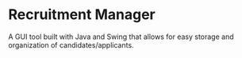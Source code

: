 # Recruitment Manager

A GUI tool built with Java and Swing that allows for easy storage and organization of candidates/applicants.
